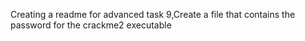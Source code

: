 Creating a readme for advanced task 9,Create a file that contains the password for the crackme2 executable
